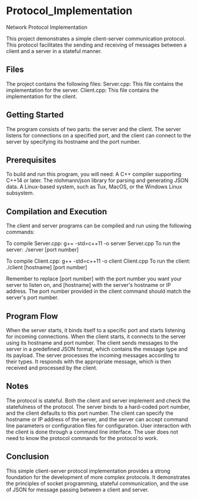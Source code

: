 # Protocol_Implementation
Network Protocol Implementation

This project demonstrates a simple client-server communication protocol. This protocol facilitates the sending and receiving of messages between a client and a server in a stateful manner.

## Files
The project contains the following files:
Server.cpp: This file contains the implementation for the server.
Client.cpp: This file contains the implementation for the client.

## Getting Started
The program consists of two parts: the server and the client. The server listens for connections on a specified port, and the client can connect to the server by specifying its hostname and the port number.

## Prerequisites
To build and run this program, you will need:
A C++ compiler supporting C++14 or later.
The nlohmann/json library for parsing and generating JSON data.
A Linux-based system, such as Tux, MacOS, or the Windows Linux subsystem.


## Compilation and Execution
The client and server programs can be compiled and run using the following commands:

To compile Server.cpp:
g++ -std=c++11 -o server Server.cpp 
To run the server:
./server [port number]

To compile Client.cpp:
g++ -std=c++11 -o client Client.cpp 
To run the client:
./client [hostname] [port number]

Remember to replace [port number] with the port number you want your server to listen on, and [hostname] with the server's hostname or IP address. The port number provided in the client command should match the server's port number.

## Program Flow
When the server starts, it binds itself to a specific port and starts listening for incoming connections.
When the client starts, it connects to the server using its hostname and port number.
The client sends messages to the server in a predefined JSON format, which contains the message type and its payload.
The server processes the incoming messages according to their types. It responds with the appropriate message, which is then received and processed by the client.


## Notes
The protocol is stateful. Both the client and server implement and check the statefulness of the protocol.
The server binds to a hard-coded port number, and the client defaults to this port number.
The client can specify the hostname or IP address of the server, and the server can accept command line parameters or configuration files for configuration.
User interaction with the client is done through a command line interface. The user does not need to know the protocol commands for the protocol to work.

## Conclusion
This simple client-server protocol implementation provides a strong foundation for the development of more complex protocols. It demonstrates the principles of socket programming, stateful communication, and the use of JSON for message passing between a client and server.
